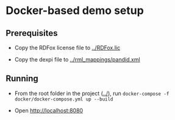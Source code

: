 # Docker-based demo setup

## Prerequisites
* Copy the RDFox license file to [../RDFox.lic](../RDFox.lic)

* Copy the dexpi file to [../rml_mappings/pandid.xml](../rml_mappings/pandid.xml)

## Running

* From the root folder in the project ([../](../)), run  `docker-compose -f docker/docker-compose.yml up --build`

* Open [http://localhost:8080](http://localhost:8080)